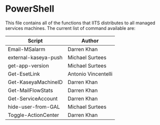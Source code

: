 # PowerShell

This file contains all of the functions that IITS distributes to all managed services machines.  The current list of command available are:

|Script|Author|
|---|---|
|Email-MSalarm|Darren Khan|
|external-kaseya-push|Michael Surtees|
|get-app-version|Michael Surtees|
|Get-EsetLink|Antonio Vincentelli|
|Get-KaseyaMachineID|Darren Khan|
|Get-MailFlowStats|Darren Khan|
|Get-ServiceAccount|Darren Khan|
|hide-user-from-GAL|Michael Surtees|
|Toggle-ActionCenter|Darren Khan|
